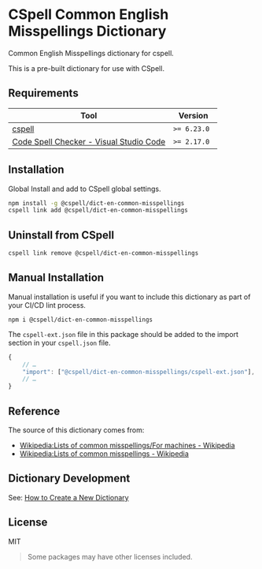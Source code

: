# CSpell Common English Misspellings Dictionary

Common English Misspellings dictionary for cspell.

This is a pre-built dictionary for use with CSpell.

## Requirements

| Tool                                                                                                                                 | Version      |
| ------------------------------------------------------------------------------------------------------------------------------------ | ------------ |
| [cspell](https://github.com/streetsidesoftware/cspell)                                                                               | `>= 6.23.0 ` |
| [Code Spell Checker - Visual Studio Code](https://marketplace.visualstudio.com/items?itemName=streetsidesoftware.code-spell-checker) | `>= 2.17.0`  |

## Installation

Global Install and add to CSpell global settings.

```sh
npm install -g @cspell/dict-en-common-misspellings
cspell link add @cspell/dict-en-common-misspellings
```

## Uninstall from CSpell

```sh
cspell link remove @cspell/dict-en-common-misspellings
```

## Manual Installation

Manual installation is useful if you want to include this dictionary as part of your CI/CD lint process.

```
npm i @cspell/dict-en-common-misspellings
```

The `cspell-ext.json` file in this package should be added to the import section in your `cspell.json` file.

```javascript
{
    // …
    "import": ["@cspell/dict-en-common-misspellings/cspell-ext.json"],
    // …
}
```

## Reference

The source of this dictionary comes from:

- [Wikipedia:Lists of common misspellings/For machines - Wikipedia](https://en.wikipedia.org/wiki/Wikipedia:Lists_of_common_misspellings/For_machines)
- [Wikipedia:Lists of common misspellings - Wikipedia](https://en.wikipedia.org/wiki/Wikipedia:Lists_of_common_misspellings)

## Dictionary Development

See: [How to Create a New Dictionary](https://github.com/streetsidesoftware/cspell-dicts#how-to-create-a-new-dictionary)

## License

MIT

> Some packages may have other licenses included.

<!--- @@inject: ../../static/footer.md --->
